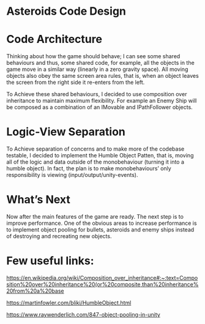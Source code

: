 # Asteroids Code Design


# Code Architecture
Thinking about how the game should behave; I can see some shared behaviours and thus, some shared code, for example, all the objects in the game move in a similar way (linearly in a zero gravity space). All moving objects also obey the same screen area rules, that is, when an object leaves the screen from the right side it re-enters from the left. 

To Achieve these shared behaviours, I decided to use composition over inheritance to maintain maximum flexibility. For example an Enemy Ship will be composed as a combination of an IMovable and IPathFollower objects.

# Logic-View Separation
To Achieve separation of concerns and to make more of the codebase testable, I decided to implement the Humble Object Patten, that is, moving all of the logic and data outside of the monobehaviour (turning it into a humble object). In fact, the plan is to make monobehaviours’ only responsibility is viewing (input/output/unity-events).

# What’s Next
Now after the main features of the game are ready. The next step is to improve performance. One of the obvious areas to increase performance is to implement object pooling for bullets, asteroids and enemy ships instead of destroying and recreating new objects.

# Few useful links:

https://en.wikipedia.org/wiki/Composition_over_inheritance#:~:text=Composition%20over%20inheritance%20(or%20composite,than%20inheritance%20from%20a%20base

https://martinfowler.com/bliki/HumbleObject.html

https://www.raywenderlich.com/847-object-pooling-in-unity
